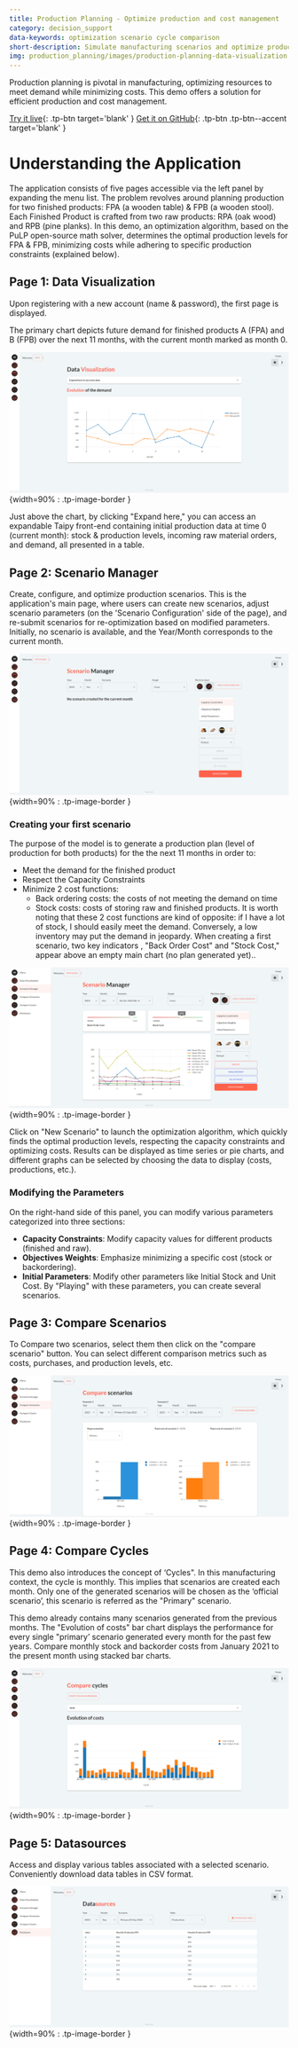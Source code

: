 ```yaml
---
title: Production Planning - Optimize production and cost management
category: decision_support
data-keywords: optimization scenario cycle comparison
short-description: Simulate manufacturing scenarios and optimize production quantities to reduce production costs.
img: production_planning/images/production-planning-data-visualization.png
---
```

Production planning is pivotal in manufacturing, optimizing resources to meet
demand while minimizing costs. This demo offers a solution for efficient production and cost management.

[Try it live](https://production-planning.taipy.cloud/Data-Visualization){: .tp-btn target='blank' }
[Get it on GitHub](https://github.com/Avaiga/demo-production-planning){: .tp-btn .tp-btn--accent target='blank' }

# Understanding the Application
The application consists of five pages accessible via the left panel by expanding the menu list.
The problem revolves around planning production for two finished products:
FPA (a wooden table) & FPB (a wooden stool). Each Finished Product is crafted
from two raw products: RPA (oak wood) and RPB (pine planks).
In this demo, an optimization algorithm, based on the PuLP open-source math solver,
determines the optimal production levels for FPA & FPB, minimizing costs while
adhering to specific production constraints (explained below).


## Page 1: Data Visualization
Upon registering with a new account (name & password), the first page is displayed.

The primary chart depicts future demand for finished products A (FPA)
and B (FPB) over the next 11 months, with the current month marked as month 0.


![Data Visualization](images/production-planning-data-visualization.png){width=90% : .tp-image-border }

Just above the chart, by clicking "Expand here," you can access an expandable
Taipy front-end containing initial production data at time 0 (current month):
stock & production levels, incoming raw material orders, and demand, all presented in a table.



## Page 2: Scenario Manager

Create, configure, and optimize production scenarios.
This is the application's main page, where users can create new scenarios,
adjust scenario parameters (on the 'Scenario Configuration' side of the page),
and re-submit scenarios for re-optimization based on modified parameters.
Initially, no scenario is available, and the Year/Month corresponds to the current month.


![No scenario](images/production-planning-Scenario-Manager-no-scenario.png){width=90% : .tp-image-border }

### Creating your first scenario

The purpose of the model is to generate a production plan (level of production
for both products) for the the next 11 months in order to:
- Meet the demand for the finished product
- Respect the Capacity Constraints
- Minimize 2 cost functions:
    - Back ordering costs: the costs of not meeting the demand on time
    - Stock costs: costs of storing raw and finished products.
It is worth noting that these 2 cost functions are kind of opposite:
if I have a lot of stock, I should easily meet the demand. Conversely,
a low inventory may put the demand in jeopardy.
When creating a first scenario, two key indicators , "Back Order Cost"
and "Stock Cost," appear above an empty main chart (no plan generated yet)..


![New scenario](images/production-planning-Scenario-Manager-new-scenario.png){width=90% : .tp-image-border }

Click on "New Scenario" to launch the optimization algorithm, which
quickly finds the optimal production levels, respecting the capacity
constraints and optimizing costs.
Results can be displayed as time series or pie charts, and different
graphs can be selected by choosing the data to display (costs, productions, etc.).


### Modifying the Parameters
On the right-hand side of this panel, you can modify various parameters categorized into three sections:

- **Capacity Constraints**: Modify capacity values for different products (finished and raw).
- **Objectives Weights**: Emphasize minimizing a specific cost (stock or backordering).
- **Initial Parameters**: Modify other parameters like Initial Stock and Unit Cost.
By "Playing" with these parameters, you can create several scenarios.



## Page 3: Compare Scenarios
To Compare two scenarios, select them then click on the "compare scenario" button.
You can select different comparison metrics  such as costs, purchases, and production levels, etc.


![Compare scenario](images/production-planning-Compare-Scenario.png){width=90% : .tp-image-border }

## Page 4: Compare Cycles

This demo also introduces the concept of ‘Cycles".
In this manufacturing context, the cycle is monthly.
This implies that scenarios are created each month.
Only one of the generated scenarios will be chosen as the
‘official scenario’, this scenario is referred as the "Primary" scenario.

This demo already contains many scenarios generated from the
previous months. The "Evolution of costs" bar chart displays
the performance for every single "primary’ scenario generated
every month for the past few years. Compare monthly stock and
backorder costs from January 2021 to the present month using stacked bar charts.


![Compare Cycles](images/production-planning-Compare-Cycles.png){width=90% : .tp-image-border }

## Page 5: Datasources

Access and display various tables associated with
a selected scenario. Conveniently download data tables in CSV format.

![Databases](images/production-planning-databases.png){width=90% : .tp-image-border }
